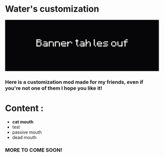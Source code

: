 # Water's customization
![banner](https://github.com/Water2070/PEAK_modding/blob/main/Images/Banner.png)
### Here is a customization mod made for my friends, even if you're not one of them I hope you like it!

# Content :
-  **cat mouth**
  - test
- passive mouth 
- dead mouth 

### MORE TO COME SOON!

